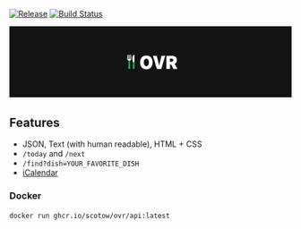 [![Release](https://img.shields.io/github/v/tag/scotow/ovr?label=version)](https://github.com/scotow/ovr/tags)
[![Build Status](https://img.shields.io/github/actions/workflow/status/scotow/ovr/docker.yml)](https://github.com/scotow/ovr/actions)


![Banner](banner.png)

## Features

- JSON, Text (with human readable), HTML + CSS
- `/today` and `/next`
- `/find?dish=YOUR_FAVORITE_DISH`
- [iCalendar](https://icalendar.org)

### Docker

```
docker run ghcr.io/scotow/ovr/api:latest
```